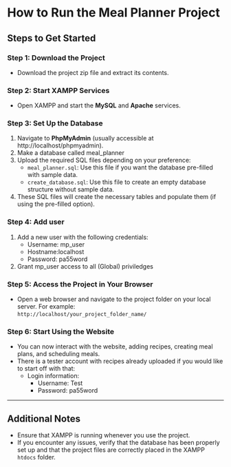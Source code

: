 # How to Run the Meal Planner Project

## Steps to Get Started

### Step 1: Download the Project
- Download the project zip file and extract its contents.

### Step 2: Start XAMPP Services
- Open XAMPP and start the **MySQL** and **Apache** services.

### Step 3: Set Up the Database
1. Navigate to **PhpMyAdmin** (usually accessible at http://localhost/phpmyadmin).
2. Make a database called meal_planner
3. Upload the required SQL files depending on your preference:
   - `meal_planner.sql`: Use this file if you want the database pre-filled with sample data.
   - `create_database.sql`: Use this file to create an empty database structure without sample data.
4. These SQL files will create the necessary tables and populate them (if using the pre-filled option).

### Step 4: Add user
1. Add a new user with the following credentials: 
    - Username: mp_user
    - Hostname:localhost
    - Password: pa55word
2. Grant mp_user access to all (Global) priviledges

   

### Step 5: Access the Project in Your Browser
- Open a web browser and navigate to the project folder on your local server. For example:  
  `http://localhost/your_project_folder_name/`

### Step 6: Start Using the Website
- You can now interact with the website, adding recipes, creating meal plans, and scheduling meals.
- There is a tester account with recipes already uploaded if you would like to start off with that:
  - Login information:
    - Username: Test
    - Password: pa55word

---

## Additional Notes
- Ensure that XAMPP is running whenever you use the project.
- If you encounter any issues, verify that the database has been properly set up and that the project files are correctly placed in the XAMPP `htdocs` folder.
